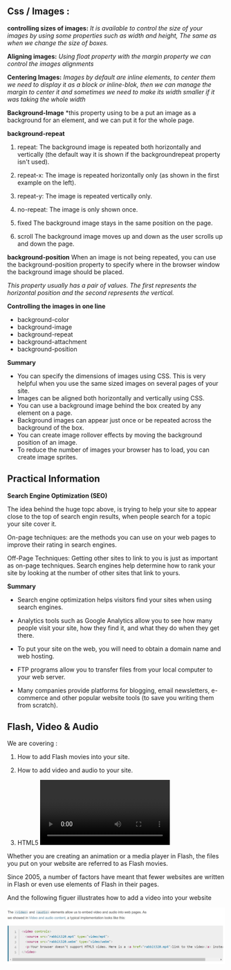 ## Css / Images :

**controlling sizes of images:**
*It is available to control the size of your images by using some properties such as width and height, The same as when we change the size of boxes.*

**Aligning images:**
*Using float property with the margin property we can control the images alignments*

**Centering Images:**
*Images by default are inline elements, to center them we need to display it as a block or inline-blok, then we can manage the margin to center it and sometimes we need to make its width smaller if it was taking the whole width*

**Background-Image**
*this property using to be a put an image as a background for an element, and we can put it for the whole page.


**background-repeat**
1. repeat:
The background image is repeated both horizontally and vertically (the default way it is shown if the backgroundrepeat property isn't used).

2. repeat-x: 
The image is repeated horizontally only (as shown in the first example on the left).

3. repeat-y: 
The image is repeated vertically only.

4. no-repeat:
The image is only shown once.

5. fixed
The background image stays in the same position on the page.

6. scroll
The background image moves up and down as the user scrolls up and down the page.

**background-position**
When an image is not being repeated, you can use the background-position property to specify where in the
browser window the background image should be placed.

*This property usually has a pair of values. The first represents the horizontal position and the second represents the vertical.*

**Controlling the images in one line**
- background-color
- background-image
- background-repeat
- background-attachment
- background-position

**Summary** 

- You can specify the dimensions of images using CSS. This is very helpful when you use the same sized images on several pages of your site.
- Images can be aligned both horizontally and vertically using CSS.
- You can use a background image behind the box created by any element on a page. 
- Background images can appear just once or be repeated across the background of the box. 
- You can create image rollover effects by moving the background position of an image.
- To reduce the number of images your browser has to load, you can create image sprites.


## Practical Information

**Search Engine Optimization (SEO)**

The idea behind the huge topc above, is trying  to help your site to appear close to the top of search engin results, when people search for a topic your site cover it.

On-page techniques: are the methods you can use on your web pages to improve their rating in search engines.

Off-Page Techniques:
Getting other sites to link to you is just as important as on-page techniques. Search engines help
determine how to rank your site by looking at the number of other sites that link to yours.

**Summary**

* Search engine optimization helps visitors find your sites when using search engines.

* Analytics tools such as Google Analytics allow you to see how many people visit your site, how they find it, and  what they do when they get there.

* To put your site on the web, you will need to obtain a domain name and web hosting.

* FTP programs allow you to transfer files from your local computer to your web server.

* Many companies provide platforms for blogging, email newsletters, e-commerce and other popular website
tools (to save you writing them from scratch).



## Flash, Video & Audio

We are covering : 

1. How to add Flash movies into your site.

2. How to add video and audio to your site.

3. HTML5 <video> and <audio> elements.

Whether you are creating an animation or a media player in Flash, the files you put on your website are referred to as Flash movies. 

Since 2005, a number of factors have meant that fewer websites are written in Flash or even use elements of Flash in their pages.

And the following figuer illustrates how to add a video into your website 

![adding video](img11.PNG)

